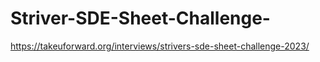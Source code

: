 # Striver-SDE-Sheet-Challenge-
https://takeuforward.org/interviews/strivers-sde-sheet-challenge-2023/
